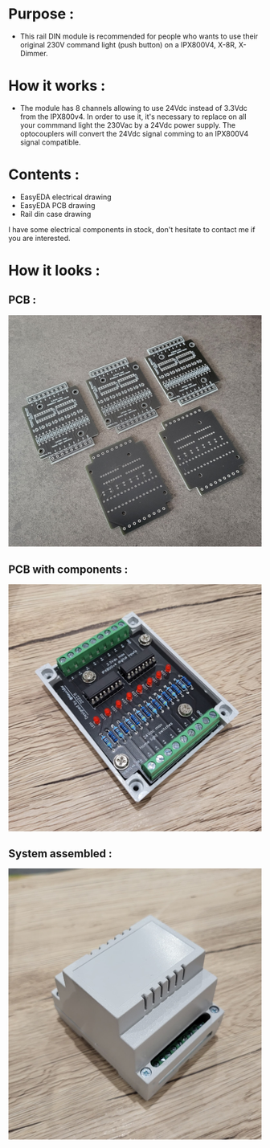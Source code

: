 # Purpose :
* This rail DIN module is recommended for people who wants to use their original 230V command light (push button) on a IPX800V4, X-8R, X-Dimmer.

# How it works :
* The module has 8 channels allowing to use 24Vdc instead of 3.3Vdc from the IPX800v4.
In order to use it, it's necessary to replace on all your commmand light the 230Vac by a 24Vdc power supply.
The optocouplers will convert the 24Vdc signal comming to an IPX800V4 signal compatible.

# Contents :
* EasyEDA electrical drawing
* EasyEDA PCB drawing
* Rail din case drawing

I have some electrical components in stock, don't hesitate to contact me if you are interested.

# How it looks :
## PCB :
![alt text](https://github.com/Neuvidor/IPX800v4_24V_InputAdapter/blob/main/200_Pictures/01_PCB.jpg)

## PCB with components :
![alt text](https://github.com/Neuvidor/IPX800v4_24V_InputAdapter/blob/main/200_Pictures/03_PCB_In_Box.jpg)

## System assembled :
![alt text](https://github.com/Neuvidor/IPX800v4_24V_InputAdapter/blob/main/200_Pictures/04_System_Assembled.jpg)
